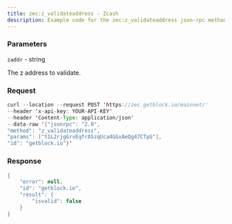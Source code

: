```yaml
---
title: zec:z_validateaddress - Zcash
description: Example code for the zec:z_validateaddress json-rpc method. Сomplete guide on how to use zec:z_validateaddress json-rpc in GetBlock.io Web3 documentation.
---
```


### Parameters


`zaddr` - string

The z address to validate.

### Request

``` java
curl --location --request POST 'https://zec.getblock.io/mainnet/' 
--header 'x-api-key: YOUR-API-KEY' 
--header 'Content-Type: application/json' 
--data-raw '{"jsonrpc": "2.0",
"method": "z_validateaddress",
"params": ["t1L2rjgGrvEqfrA5zqUca4GGxAeQg47CTpG"],
"id": "getblock.io"}'
```

###  Response

``` java
{
    "error": null,
    "id": "getblock.io",
    "result": {
        "isvalid": false
    }
}
```

